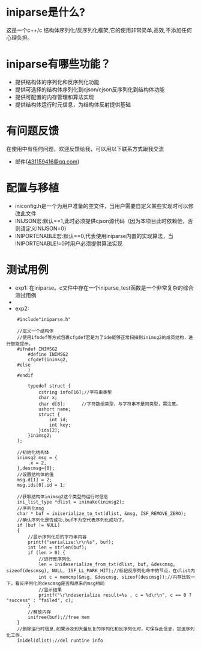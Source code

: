 
# iniparse是什么?
    
这是一个c++/c 结构体序列化/反序列化框架,它的使用非常简单,高效,不添加任何心理负担。

# iniparse有哪些功能？

* 提供结构体的序列化和反序列化功能
* 提供可选择的结构体序列化到cjson/cjson反序列化到结构体功能
* 提供可配置的内存管理和算法实现
* 提供结构体运行时元信息，为结构体反射提供基础

# 有问题反馈
在使用中有任何问题，欢迎反馈给我，可以用以下联系方式跟我交流

* 邮件(431159416@qq.com)


# 配置与移植
* iniconfig.h是一个为用户准备的空文件，当用户需要自定义某些实现时可以修改此文件
* INIJSON宏:默认==1,此时必须提供cjson源代码（因为本项目此时依赖他，否则请定义INIJSON=0）
* INIPORTENABLE宏:默认==0,代表使用iniparse内置的实现算法，当INIPORTENABLE!=0时用户必须提供算法实现


# 测试用例
* exp1: 在iniparse。c文件中存在一个iniparse_test函数是一个非常复杂的综合测试用例
* 
* exp2: 
```exp2
    #include"iniparse.h"
    
	//定义一个结构体
	//使用ifndef等方式包裹cfgdef宏是为了ide能够正常扫描到inimsg2的成员结构，进行智能提示。
	#ifndef INIMSG2
		#define INIMSG2
		cfgdef(inimsg2,
	#else
		)
	#endif
	
		typedef struct {
			cstring info[16];//字符串类型
			char x;
			char d[8];		//字符数组类型，与字符串不是同类型，需注意。
			ushort name;
			struct {
				int id;
				int key;
			}ids[2];
		}inimsg2;
	);
	
	//初始化结构体
	inimsg2 msg = {
		.x = 2,
	},descmsg={0};
	//设置结构体的值
	msg.d[1] = 2;
	msg.ids[0].id = 1;
	
	//获取结构体inimsg2这个类型的运行时信息
	ini_list_type *dlist = inimake(inimsg2);
	//序列化msg
	char * buf = iniserialize_to_txt(dlist, &msg, ISF_REMOVE_ZERO);
	//确认序列化是否成功,buf不为空代表序列化成功了。
	if (buf != NULL)
	{
		//显示序列化后的字符串内容
		printf("serialize:\r\n%s", buf);
		int len = strlen(buf);
		if (len > 0) {
			//进行反序列化
			len = inideserialize_from_txt(dlist, buf, &descmsg, sizeof(descmsg), NULL, ISF_LL_MARK_HIT);//标记反序列化命中的节点，在dlist内
			int c = memcmp(&msg, &descmsg, sizeof(descmsg));//内存比较一下，看反序列化的descmsg是否和原来的msg相同
			//显示结果
			printf("\r\ndeserialize result=%s , c = %d\r\n", c == 0 ? "success" : "failed", c);
		}
		//释放内存
		inifree(buf);//free mem
	}
	//删除运行时信息,如果涉及到大量反复的序列化和反序列化时，可保存此信息，加速序列化工作.
	inidel(dlist);//del runtine info
```
